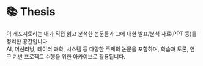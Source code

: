 # 📚 Thesis

이 레포지토리는 내가 직접 읽고 분석한 논문들과 그에 대한 발표/분석 자료(PPT 등)를 정리한 공간입니다.  
AI, 머신러닝, 데이터 과학, 시스템 등 다양한 주제의 논문을 포함하며, 학습과 토론, 연구 기반 프로젝트 수행을 위한 아카이브로 활용됩니다.
